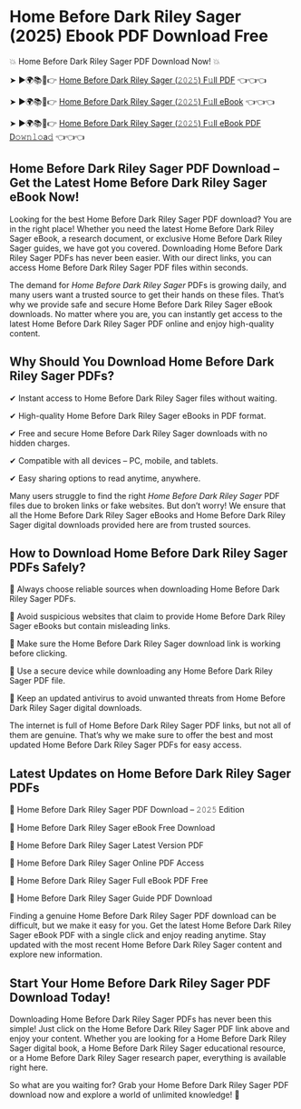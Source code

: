 # Home Before Dark Riley Sager (2025) Ebook PDF Download Free

💥 Home Before Dark Riley Sager PDF Download Now! 💥

➤ ►🌍📚📱👉 [Home Before Dark Riley Sager (𝟸𝟶𝟸𝟻) F𝚞ll PDF](https://getpdf.xyz/home-before-dark-riley-sager) 👈👈👈


➤ ►🌍📚📱👉 [Home Before Dark Riley Sager (𝟸𝟶𝟸𝟻) F𝚞ll eBook](https://getpdf.xyz/home-before-dark-riley-sager) 👈👈👈


➤ ►🌍📚📱👉 [Home Before Dark Riley Sager (𝟸𝟶𝟸𝟻) F𝚞ll eBook PDF D𝚘𝚠𝚗𝚕𝚘a𝚍](https://getpdf.xyz/home-before-dark-riley-sager) 👈👈👈


## Home Before Dark Riley Sager PDF Download – Get the Latest Home Before Dark Riley Sager eBook Now!

Looking for the best Home Before Dark Riley Sager PDF download? You are in the right place! Whether you need the latest Home Before Dark Riley Sager eBook, a research document, or exclusive Home Before Dark Riley Sager guides, we have got you covered. Downloading Home Before Dark Riley Sager PDFs has never been easier. With our direct links, you can access Home Before Dark Riley Sager PDF files within seconds.

The demand for *Home Before Dark Riley Sager* PDFs is growing daily, and many users want a trusted source to get their hands on these files. That’s why we provide safe and secure Home Before Dark Riley Sager eBook downloads. No matter where you are, you can instantly get access to the latest Home Before Dark Riley Sager PDF online and enjoy high-quality content.

## Why Should You Download Home Before Dark Riley Sager PDFs?

✔ Instant access to Home Before Dark Riley Sager files without waiting.

✔ High-quality Home Before Dark Riley Sager eBooks in PDF format.

✔ Free and secure Home Before Dark Riley Sager downloads with no hidden charges.

✔ Compatible with all devices – PC, mobile, and tablets.

✔ Easy sharing options to read anytime, anywhere.

Many users struggle to find the right *Home Before Dark Riley Sager* PDF files due to broken links or fake websites. But don’t worry! We ensure that all the Home Before Dark Riley Sager eBooks and Home Before Dark Riley Sager digital downloads provided here are from trusted sources.

## How to Download Home Before Dark Riley Sager PDFs Safely?

📌 Always choose reliable sources when downloading Home Before Dark Riley Sager PDFs.

📌 Avoid suspicious websites that claim to provide Home Before Dark Riley Sager eBooks but contain misleading links.

📌 Make sure the Home Before Dark Riley Sager download link is working before clicking.

📌 Use a secure device while downloading any Home Before Dark Riley Sager PDF file.

📌 Keep an updated antivirus to avoid unwanted threats from Home Before Dark Riley Sager digital downloads.

The internet is full of Home Before Dark Riley Sager PDF links, but not all of them are genuine. That’s why we make sure to offer the best and most updated Home Before Dark Riley Sager PDFs for easy access.

## Latest Updates on Home Before Dark Riley Sager PDFs

🔹 Home Before Dark Riley Sager PDF Download – 𝟸𝟶𝟸𝟻 Edition

🔹 Home Before Dark Riley Sager eBook Free Download

🔹 Home Before Dark Riley Sager Latest Version PDF

🔹 Home Before Dark Riley Sager Online PDF Access

🔹 Home Before Dark Riley Sager Full eBook PDF Free

🔹 Home Before Dark Riley Sager Guide PDF Download

Finding a genuine Home Before Dark Riley Sager PDF download can be difficult, but we make it easy for you. Get the latest Home Before Dark Riley Sager eBook PDF with a single click and enjoy reading anytime. Stay updated with the most recent Home Before Dark Riley Sager content and explore new information.

## Start Your Home Before Dark Riley Sager PDF Download Today!

Downloading Home Before Dark Riley Sager PDFs has never been this simple! Just click on the Home Before Dark Riley Sager PDF link above and enjoy your content. Whether you are looking for a Home Before Dark Riley Sager digital book, a Home Before Dark Riley Sager educational resource, or a Home Before Dark Riley Sager research paper, everything is available right here.

So what are you waiting for? Grab your Home Before Dark Riley Sager PDF download now and explore a world of unlimited knowledge! 🚀